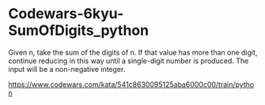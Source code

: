 # Codewars-6kyu-SumOfDigits_python
Given n, take the sum of the digits of n. If that value has more than one digit, continue reducing in this way until a single-digit number is produced. The input will be a non-negative integer.


https://www.codewars.com/kata/541c8630095125aba6000c00/train/python








